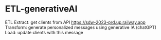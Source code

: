 # ETL-generativeAI
ETL Extract: get clients from API https://sdw-2023-prd.up.railway.app  Transform: generate personalized messages using generative IA (chatGPT)  Load: update clients with this message
